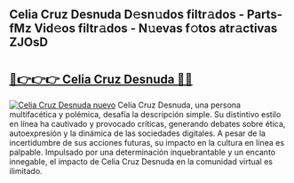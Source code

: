 ## Celia Cruz Desnuda D𝚎sn𝚞dos filtr𝚊dos - Parts-fMz Vid𝚎os filtr𝚊dos - N𝚞evas f𝚘tos atr𝚊ctivas ZJOsD

# <h2><a href="http://mb9c1n8.tromn.icu/?c=Celia+Cruz+Desnuda">🔗👉👉👉 Celia Cruz Desnuda 🔗🔗</a></h2>

[![Celia Cruz Desnuda nuevo](https://i.imgur.com/pEAQMta.gif)](http://mb9c1n8.tromn.icu/?c=Celia+Cruz+Desnuda)
Celia Cruz Desnuda, una persona multifacética y polémica, desafía la descripción simple. Su distintivo estilo en línea ha cautivado y provocado críticas, generando debates sobre ética, autoexpresión y la dinámica de las sociedades digitales. A pesar de la incertidumbre de sus acciones futuras, su impacto en la cultura en línea es palpable. Impulsado por una determinación inquebrantable y un encanto innegable, el impacto de Celia Cruz Desnuda en la comunidad virtual es ilimitado.
